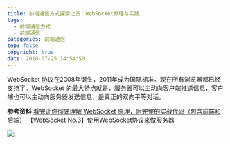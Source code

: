 ```yaml
---
title: 前端通信方式探索之四：WebSocket原理与实践
tags:
  - 前端通信方式
  - 前端通信
categories: 前端通信
top: false
copyright: true
date: 2018-07-25 14:54:50
---
```

WebSocket 协议在2008年诞生，2011年成为国际标准。现在所有浏览器都已经支持了。WebSocket 的最大特点就是，服务器可以主动向客户端推送信息，客户端也可以主动向服务器发送信息，是真正的双向平等对话。
<!--more-->

**参考资料**
[看完让你彻底理解 WebSocket 原理，附完整的实战代码（包含前端和后端）](http://www.cnblogs.com/nnngu/p/9347635.html?utm_medium=hao.caibaojian.com&utm_source=hao.caibaojian.com)
[【WebSocket No.3】使用WebSocket协议来做服务器](http://www.cnblogs.com/yanbigfeg/p/9330613.html?utm_medium=hao.caibaojian.com&utm_source=hao.caibaojian.com)

![](http://oankigr4l.bkt.clouddn.com/wexin.png)